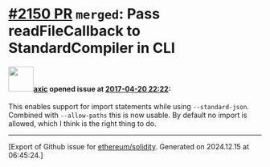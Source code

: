 # [\#2150 PR](https://github.com/ethereum/solidity/pull/2150) `merged`: Pass readFileCallback to StandardCompiler in CLI

#### <img src="https://avatars.githubusercontent.com/u/20340?v=4" width="50">[axic](https://github.com/axic) opened issue at [2017-04-20 22:22](https://github.com/ethereum/solidity/pull/2150):

This enables support for import statements while using `--standard-json`. Combined with `--allow-paths` this is now usable. By default no import is allowed, which I think is the right thing to do.




-------------------------------------------------------------------------------



[Export of Github issue for [ethereum/solidity](https://github.com/ethereum/solidity). Generated on 2024.12.15 at 06:45:24.]
